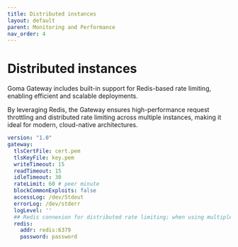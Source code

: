 ```yaml
---
title: Distributed instances
layout: default
parent: Monitoring and Performance
nav_order: 4
---
```



# Distributed instances

Goma Gateway includes built-in support for Redis-based rate limiting, enabling efficient and scalable deployments.

By leveraging Redis, the Gateway ensures high-performance request throttling and distributed rate limiting across multiple instances, making it ideal for modern, cloud-native architectures.

```yaml
version: "1.0"
gateway:
  tlsCertFile: cert.pem
  tlsKeyFile: key.pem
  writeTimeout: 15
  readTimeout: 15
  idleTimeout: 30
  rateLimit: 60 # peer minute
  blockCommonExploits: false
  accessLog: /dev/Stdout
  errorLog: /dev/stderr
  logLevel: ''
  ## Redis connexion for distributed rate limiting; when using multiple instances | It's optional
  redis:
    addr: redis:6379
    password: password
```

